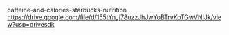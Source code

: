 caffeine-and-calories-starbucks-nutrition
https://drive.google.com/file/d/155tYn_j78uzzJhJwYoBTrvKoTGwVNIJk/view?usp=drivesdk
